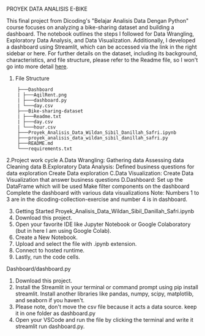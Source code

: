

PROYEK DATA ANALISIS E-BIKE

This final project from Dicoding's "Belajar Analisis Data Dengan Python" course focuses on analyzing a bike-sharing dataset and building a dashboard. The notebook outlines the steps I followed for Data Wrangling, Exploratory Data Analysis, and Data Visualization. Additionally, I developed a dashboard using Streamlit, which can be accessed via the link in the right sidebar or here. For further details on the dataset, including its background, characteristics, and file structure, please refer to the Readme file, so I won't go into more detail [here](https://github.com/wildansibil/Wildan_Sibil/blob/main/README%20(1).md).

1. File Structure 
```
    ├───Dashboard
    | ├───AqilRent.png
    | ├───dashboard.py
    | └───day.csv
    ├───Bike-sharing-dataset
    | ├───Readme.txt
    | ├───day.csv
    | └───hour.csv
    ├───Proyek_Analisis_Data_Wildan_Sibil_Danillah_Safri.ipynb
    ├───proyek_analisis_data_wildan_sibil_danillah_safri.py
    ├───README.md
    └───requirements.txt
```
2.Project work cycle
    A.Data Wrangling:
        Gathering data
        Assessing data
        Cleaning data
    B.Exploratory Data Analysis:
        Defined business questions for data exploration
        Create Data exploration
    C.Data Visualization:
        Create Data Visualization that answer business questions
    D.Dashboard:
        Set up the DataFrame which will be used
        Make filter components on the dashboard
        Complete the dashboard with various data visualizations
Note: Numbers 1 to 3 are in the dicoding-collection-exercise and number 4 is in dashboard.

3. Getting Started Proyek_Analisis_Data_Wildan_Sibil_Danillah_Safri.ipynb
4. Download this project.
5. Open your favorite IDE like Jupyter Notebook or Google Colaboratory (but in here I am using Google Colab).
6. Create a New Notebook.
7. Upload and select the file with .ipynb extension.
8. Connect to hosted runtime.
9. Lastly, run the code cells.

Dashboard/dashboard.py

1. Download this project.
2. Install the Streamlit in your terminal or command prompt using pip install streamlit. Install another libraries like pandas, numpy, scipy, matplotlib, and seaborn if you haven't.
3. Please note, don't move the csv file because it acts a data source. keep it in one folder as dashboard.py
4. Open your VSCode and run the file by clicking the terminal and write it streamlit run dashboard.py.